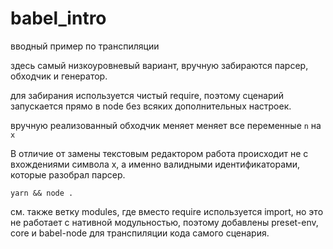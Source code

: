 # babel_intro
вводный пример по транспиляции

здесь самый низкоуровневый вариант, вручную забираются парсер, обходчик и генератор.

для забирания используется чистый require, поэтому сценарий запускается прямо в node без всяких дополнительных настроек.

вручную реализованный обходчик меняет меняет все переменные `n` на `x`

В отличие от замены текстовым редактором работа происходит не с вхождениями символа x, а именно валидными идентификаторами, которые разобрал парсер.

```yarn && node .```

см. также ветку modules, где вместо require используется import, но это не работает с нативной модульностью, поэтому добавлены preset-env, core и babel-node для транспиляции кода самого сценария.
